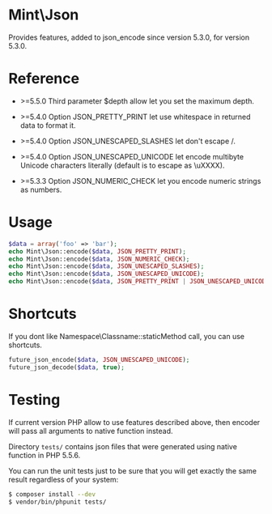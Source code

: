 Mint\Json
=======

Provides features, added to json_encode since version 5.3.0, for version 5.3.0.

# Reference

- \>=5.5.0 Third parameter $depth allow let you set the maximum depth.

- \>=5.4.0 Option JSON_PRETTY_PRINT let use whitespace in returned data to format it.

- \>=5.4.0 Option JSON_UNESCAPED_SLASHES let don't escape /.

- \>=5.4.0 Option JSON_UNESCAPED_UNICODE let encode multibyte Unicode characters literally (default is to escape as \uXXXX).

- \>=5.3.3 Option JSON_NUMERIC_CHECK let you encode numeric strings as numbers.

# Usage

```php
$data = array('foo' => 'bar');
echo Mint\Json::encode($data, JSON_PRETTY_PRINT);
echo Mint\Json::encode($data, JSON_NUMERIC_CHECK);
echo Mint\Json::encode($data, JSON_UNESCAPED_SLASHES);
echo Mint\Json::encode($data, JSON_UNESCAPED_UNICODE);
echo Mint\Json::encode($data, JSON_PRETTY_PRINT | JSON_UNESCAPED_UNICODE);
```

# Shortcuts

If you dont like Namespace\Classname::staticMethod call, you can use shortcuts.

```php
future_json_encode($data, JSON_UNESCAPED_UNICODE);
future_json_decode($data, true);
```

# Testing

If current version PHP allow to use features described above, then encoder will pass all arguments to native function instead.

Directory ```tests/``` contains json files that were generated using native function in PHP 5.5.6.

You can run the unit tests just to be sure that you will get exactly the same result regardless of your system:

```bash
$ composer install --dev
$ vendor/bin/phpunit tests/
```
